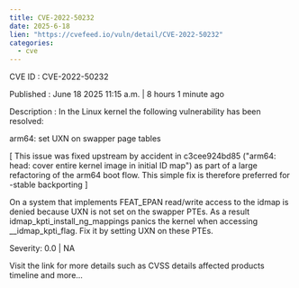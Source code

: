 ```yaml
---
title: CVE-2022-50232
date: 2025-6-18
lien: "https://cvefeed.io/vuln/detail/CVE-2022-50232"
categories:
  - cve
---
```


CVE ID : CVE-2022-50232

Published :  June 18
2025
11:15 a.m. | 8 hours
1 minute ago

Description : In the Linux kernel
the following vulnerability has been resolved:

arm64: set UXN on swapper page tables

[ This issue was fixed upstream by accident in c3cee924bd85 ("arm64:
  head: cover entire kernel image in initial ID map") as part of a
  large refactoring of the arm64 boot flow. This simple fix is therefore
  preferred for -stable backporting ]

On a system that implements FEAT_EPAN
read/write access to the idmap
is denied because UXN is not set on the swapper PTEs. As a result
idmap_kpti_install_ng_mappings panics the kernel when accessing
__idmap_kpti_flag. Fix it by setting UXN on these PTEs.

Severity: 0.0 | NA

Visit the link for more details
such as CVSS details
affected products
timeline
and more...
